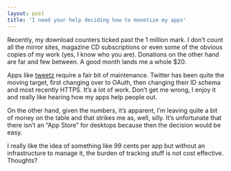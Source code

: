 ```yaml
---
layout: post
title: 'I need your help deciding how to monetize my apps'
---
```

Recently, my download counters ticked past the 1 million mark. I don’t count all the mirror sites, magazine CD subscriptions or even some of the obvious copies of my work (yes, I know who you are). Donations on the other hand are far and few between. A good month lands me a whole $20.

Apps like [tweetz](/tweetz) require a fair bit of maintenance. Twitter has been quite the moving target, first changing over to OAuth, then changing their ID schema and most recently HTTPS. It’s a lot of work. Don’t get me wrong, I enjoy it and really like hearing how my apps help people out.

On the other hand, given the numbers, it’s apparent, I’m leaving quite a bit of money on the table and that strikes me as, well, silly. It’s unfortunate that there isn’t an “App Store” for desktops because then the decision would be easy.

I really like the idea of something like 99 cents per app but without an infrastructure to manage it, the burden of tracking stuff is not cost effective. Thoughts?
